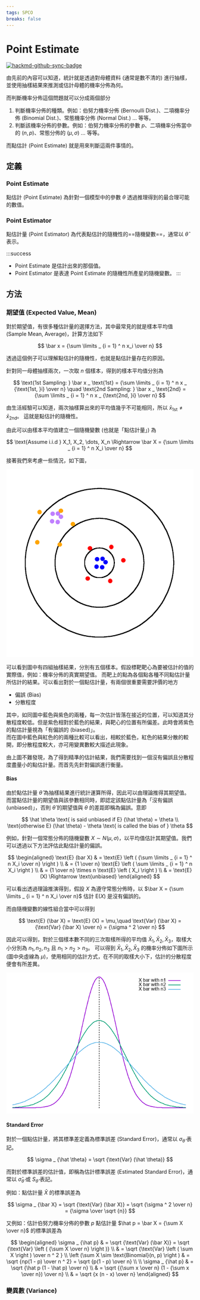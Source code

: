 ```yaml
---
tags: SPCO
breaks: false
---
```


# Point Estimate

[![hackmd-github-sync-badge](https://hackmd.io/SVlx6P5gRdii8V_Q7iElww/badge)](https://hackmd.io/SVlx6P5gRdii8V_Q7iElww)

由先前的內容可以知道，統計就是透過對母體資料 (通常是數不清的) 進行抽樣，並使用抽樣結果來推測或估計母體的機率分佈為何。

而判斷機率分佈這個問題就可以分成兩個部分

1. 判斷機率分佈的種類。例如：伯努力機率分佈 (Bernoulli Dist.)、二項機率分佈 (Binomial Dist.)、常態機率分佈 (Normal Dist.) ... 等等。
2. 判斷該機率分佈的參數。例如：伯努力機率分佈的參數 $p$、二項機率分佈當中的 $(n,p)$、常態分佈的 $(\mu, \sigma)$ ... 等等。

而點估計 (Point Estimate) 就是用來判斷這兩件事情的。

## 定義

### Point Estimate

點估計 (Point Estimate) 為針對一個模型中的參數 $\theta$ 透過推理得到的最合理可能的數值。

### Point Estimator

點估計量 (Point Estimator) 為代表點估計的隨機性的==隨機變數==，通常以 $\hat \theta$ 表示。

:::success
- Point Estimate 是估計出來的那個值。
- Point Estimator 是表達 Point Estimate 的隨機性所產星的隨機變數。
:::

## 方法

### 期望值 (Expected Value, Mean)

對於期望值，有很多種估計量的選擇方法，其中最常見的就是樣本平均值 (Sample Mean, Average)，計算方法如下

$$
\bar x = {\sum \limits _ {i = 1} ^ n x_i \over n}
$$

透過這個例子可以理解點估計的隨機性，也就是點估計量存在的原因。

針對同一母體抽樣兩次，一次取 $n$ 個樣本，得到的樣本平均值分別為

$$
\text{1st Sampling: }
\bar x _ \text{1st} = {\sum \limits _ {i = 1} ^ n x _ {\text{1st, }i} \over n} \quad
\text{2nd Sampling: }
\bar x _ \text{2nd} = {\sum \limits _ {i = 1} ^ n x _ {\text{2nd, }i} \over n}
$$

由生活經驗可以知道，兩次抽樣算出來的平均值幾乎不可能相同，所以 $\bar x _ \text{1st} \ne \bar x _ \text{2nd}$。
這就是點估計的隨機性。

由此可以由樣本平均值建立一個隨機變數 (也就是「點估計量」) 為

$$
\text{Assume i.i.d } X_1, X_2, \dots, X_n \Rightarrow \bar X = {\sum \limits _ {i = 1} ^ n X_i \over n}
$$

接著我們來考慮一些情況，如下圖，

![bias.png](https://github.com/KHLee529/SPCO-notes/blob/main/pics/bias.png?raw=true)

可以看到圖中有四組抽樣結果，分別有五個樣本。假設標靶靶心為要被估計的值的實際值，例如：機率分佈的真實期望值。
而靶上的點為各個點各種不同點估計量所估計的結果。可以看出對於一個點估計量，有兩個很重要需要評價的地方

- 偏誤 (Bias)
- 分散程度

其中，如同圖中藍色與紫色的兩種，每一次估計皆落在接近的位置，可以知道其分散程度較低。但是紫色相對於藍色的結果，與靶心的位置有所偏差。此時會將紫色的點估計量視為「有偏誤的 (biased)」。 \
而在圖中藍色與紅色的的兩種比較可以看出，相較於藍色，紅色的結果分散的較開，即分散程度較大，亦可用變異數較大描述此現象。

由上圖不難發現，為了得到精準的估計結果，我們需要找到一個沒有偏誤且分散程度盡量小的點估計量。而首先先針對偏誤進行衡量。

#### Bias

由於點估計量 $\hat \theta$ 為抽樣結果進行統計運算所得，因此可以由理論推得其期望值。\
而當點估計量的期望值與該參數相同時，即認定該點估計量為「沒有偏誤 (unbiased)」，否則 $\hat \theta$ 的期望值與 $\theta$ 的差距即稱為偏誤。意即

$$
\hat \theta \text{ is said unbiased if E} (\hat \theta) = \theta \\
\text{otherwise E} (\hat \theta) - \theta \text{ is called the bias of } \theta
$$

例如，針對一個常態分佈的隨機變數 $X \sim N(\mu, \sigma)$，以平均值估計其期望值。我們可以透過以下方法評估此點估計量的偏誤。

$$
\begin{aligned}
\text{E} (bar X) & = \text{E} \left ( {\sum \limits _ {i = 1} ^ n X_i \over n} \right ) \\
& = {1 \over n} \text{E} \left ( \sum \limits _ {i = 1} ^ n X_i \right ) \\
& = {1 \over n} \times n \text{E} \left ( X_i \right ) \\
& = \text{E} (X) \Rightarrow \text{unbiased}
\end{aligned}
$$

可以看出透過理論推演得到，假設 $X$ 為遵守常態分佈時，以 $\bar X = {\sum \limits _ {i = 1} ^ n X_i \over n}$ 估計 $\text{E} (X)$ 是沒有偏誤的。

而由隨機變數的線性組合當中可以得到

$$
\text{E} (\bar X) = \text{E} (X) = \mu,\quad \text{Var} (\bar X) = {\text{Var} (\bar X) \over n} = {\sigma ^ 2 \over n}
$$

因此可以得到，對於三個樣本數不同的三次取樣所得的平均值 $\bar X_1, \bar X_2, \bar X_3$，取樣大小分別為 $n_1 , n_2 , n_3$ 且 $n_1 > n_2 > n_3$。
可以得到 $\bar X_1, \bar X_2, \bar X_3$ 的機率分佈如下圖所示 (圖中央虛線為 $\mu$)，使用相同的估計方式，在不同的取樣大小下，估計的分散程度便會有所差異。

![normal.png](https://github.com/KHLee529/SPCO-notes/blob/main/pics/normal.png?raw=true)

#### Standard Error

對於一個點估計量，將其標準差定義為標準誤差 (Standard Error)，通常以 $\sigma _ {\hat \theta}$ 表記。

$$
\sigma _ {\hat \theta} = \sqrt {\text{Var} (\hat \theta)}
$$

而對於標準誤差的估計值，即稱為估計標準誤差 (Estimated Standard Error)，通常以 $\hat \sigma _ {\hat \theta}$ 或 $S _ {\hat \theta}$ 表記。

例如：點估計量 $\bar X$ 的標準誤差為

$$
\sigma _ {\bar X} = \sqrt {\text{Var} (\bar X)} = \sqrt {\sigma ^ 2 \over n} = {\sigma \over \sqrt {n}}
$$

又例如：估計伯努力機率分佈的參數 $p$ 點估計量 $\hat p = \bar X = {\sum X \over n}$ 的標準誤差為

$$
\begin{aligned}
\sigma _ {\hat p} & = \sqrt {\text{Var} (\bar X)} = \sqrt {\text{Var} \left ( {\sum X \over n} \right )} \\
& = \sqrt {\text{Var} \left ( \sum X \right ) \over n ^ 2 } \\
\left (\sum X \sim \text{Binomial}(n, p) \right ) & = \sqrt {np(1 - p) \over n ^ 2} = \sqrt {p(1 - p) \over n} \\ \\
\sigma _ {\hat p} & = \sqrt {\hat p (1 - \hat p) \over n} \\
& = \sqrt {{\sum x \over n} (1 - {\sum x \over n}) \over n} \\
& = \sqrt {x (n - x) \over n}
\end{aligned}
$$

### 變異數 (Variance)
